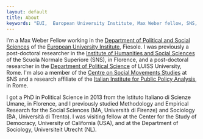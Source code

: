 ```yaml
---
layout: default
title: About
keywords: "EUI,  European University Institute, Max Weber fellow, SNS, Scuola Normale Superiore, LUISS, LUISS Guido Carli, post-doc, mario quaranta, publications, cv, CV, political science, sociology, political sociology, political protest, economic crisis, political participation, research, articles, article, Scuola Normale Superiore, book, books, conference, paper, researchgate, academia, googe scholar, scholar, dipartimento di scienze politiche, department of political science, democracy, political, social, european, participation, political science, social media"
---
```



I’m a Max Weber Fellow working in the [Department of Political and Social Sciences](https://www.eui.eu/DepartmentsAndCentres/PoliticalAndSocialSciences) of the [European University Institute](https://www.eui.eu/), Fiesole. I was previously a post-doctoral researcher in the [Institute of Humanities and Social Sciences](http://www.sns.it/istituto-di-scienze-umane-e-sociali) of the Scuola Normale Superiore (SNS), in Florence, and a post-doctoral researcher in the [Department of Political Science]("http://scienzepolitiche.luiss.it/en) of LUISS University, Rome. I'm also a member of the [Centre on Social Movements Studies](http://cosmos.sns.it) at SNS and a research affiliate of the [Italian Institute for Public Policy Analysis](http://www.inapp.org), in Rome.

I got a PhD in Political Science in 2013 from the Istituto Italiano di Scienze Umane, in Florence, and I previously studied Methodology and Empirical Research for the Social Sciences (MA, Università di Firenze) and Sociology (BA, Università di Trento). I was visiting fellow at the Center for the Study of Democracy, University of California (USA), and at the Department of Sociology, Universiteit Utrecht (NL).
